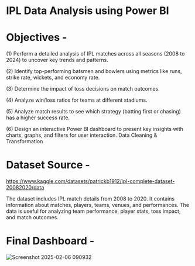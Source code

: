 # IPL Data Analysis using Power BI


# Objectives - 

(1) Perform a detailed analysis of IPL matches across all seasons (2008 to 2024) to uncover key trends and patterns.                                                                                              

(2) Identify top-performing batsmen and bowlers using metrics like runs, strike rate, wickets, and economy rate.

(3) Determine the impact of toss decisions on match outcomes.

(4) Analyze win/loss ratios for teams at different stadiums.

(5) Analyze match results to see which strategy (batting first or chasing) has a higher success rate.

(6) Design an interactive Power BI dashboard to present key insights with charts, graphs, and filters for user interaction.
Data Cleaning & Transformation

# Dataset Source - 
https://www.kaggle.com/datasets/patrickb1912/ipl-complete-dataset-20082020/data

The dataset includes IPL match details from 2008 to 2020.
It contains information about matches, players, teams, venues, and performances.
The data is useful for analyzing team performance, player stats, toss impact, and match outcomes.

# Final Dashboard - 

![Screenshot 2025-02-06 090932](https://github.com/user-attachments/assets/8b81a40e-4264-4fbd-89ff-23e241e3275b)



